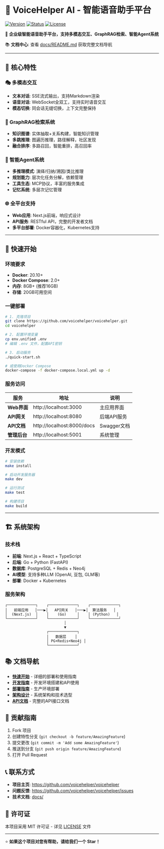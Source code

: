 # 🤖 VoiceHelper AI - 智能语音助手平台

[![Version](https://img.shields.io/badge/version-v3.0.0-blue.svg)](https://github.com/voicehelper/voicehelper)
[![Status](https://img.shields.io/badge/status-production_ready-green.svg)](https://github.com/voicehelper/voicehelper)
[![License](https://img.shields.io/badge/license-MIT-purple.svg)](LICENSE)

🚀 **企业级智能语音助手平台，支持多模态交互、GraphRAG检索、智能Agent系统**

📚 **文档中心**: 查看 [docs/README.md](docs/README.md) 获取完整文档导航

---

## 🌟 核心特性

### 🎭 多模态交互
- **文本对话**: SSE流式输出，支持Markdown渲染
- **语音对话**: WebSocket全双工，支持实时语音交互
- **模态切换**: 同会话无缝切换，上下文完整保持

### 🧠 GraphRAG检索系统
- **知识图谱**: 实体抽取+关系构建，智能知识管理
- **多跳推理**: 图遍历推理，路径解释，社区发现
- **融合排序**: 多路召回，智能重排，高召回率

### 🤖 智能Agent系统
- **多推理模式**: 演绎/归纳/溯因/类比推理
- **规划能力**: 层次化任务分解，依赖管理
- **工具生态**: MCP协议，丰富的服务集成
- **记忆系统**: 多层次记忆管理

### 🌐 全平台支持
- **Web应用**: Next.js前端，响应式设计
- **API服务**: RESTful API，完整的开发者文档
- **多平台部署**: Docker容器化，Kubernetes支持

---

## 🚀 快速开始

### 环境要求
- **Docker**: 20.10+
- **Docker Compose**: 2.0+
- **内存**: 8GB+ (推荐16GB)
- **存储**: 20GB可用空间

### 一键部署

```bash
# 1. 克隆项目
git clone https://github.com/voicehelper/voicehelper.git
cd voicehelper

# 2. 配置环境变量
cp env.unified .env
# 编辑 .env 文件，配置API密钥

# 3. 启动服务
./quick-start.sh

# 或使用Docker Compose
docker-compose -f docker-compose.local.yml up -d
```

### 服务访问

| 服务 | 地址 | 说明 |
|------|------|------|
| **Web界面** | http://localhost:3000 | 主应用界面 |
| **API网关** | http://localhost:8080 | 后端API服务 |
| **API文档** | http://localhost:8000/docs | Swagger文档 |
| **管理后台** | http://localhost:5001 | 系统管理 |

### 开发模式

```bash
# 安装依赖
make install

# 启动开发服务器
make dev

# 运行测试
make test

# 构建项目
make build
```

---

## 🏗️ 系统架构

### 技术栈
- **前端**: Next.js + React + TypeScript
- **后端**: Go + Python (FastAPI)
- **数据库**: PostgreSQL + Redis + Neo4j
- **AI模型**: 支持多种LLM (OpenAI, 豆包, GLM等)
- **部署**: Docker + Kubernetes

### 服务架构
```
┌─────────────┐    ┌─────────────┐    ┌─────────────┐
│   前端应用   │───▶│   API网关   │───▶│  算法服务   │
│  (Next.js)  │    │    (Go)     │    │ (Python)   │
└─────────────┘    └─────────────┘    └─────────────┘
                           │
                           ▼
                   ┌─────────────┐
                   │   数据层    │
                   │ PG+Redis+Neo4j │
                   └─────────────┘
```

## 📚 文档导航

- **[快速开始](docs/QUICK_START.md)** - 详细的部署和使用指南
- **[开发指南](docs/DEVELOPMENT_GUIDE.md)** - 开发环境搭建和API使用
- **[部署指南](docs/DEPLOYMENT_GUIDE.md)** - 生产环境部署
- **[架构设计](docs/ARCHITECTURE_DESIGN.md)** - 系统架构和技术选型
- **[API文档](docs/API_GUIDE.md)** - 完整的API接口文档

## 🤝 贡献指南

1. Fork 项目
2. 创建特性分支 (`git checkout -b feature/AmazingFeature`)
3. 提交更改 (`git commit -m 'Add some AmazingFeature'`)
4. 推送到分支 (`git push origin feature/AmazingFeature`)
5. 打开 Pull Request

## 📞 联系方式

- **项目主页**: https://github.com/voicehelper/voicehelper
- **问题反馈**: https://github.com/voicehelper/voicehelper/issues
- **技术文档**: [docs/](docs/)

## 📜 许可证

本项目采用 MIT 许可证 - 详见 [LICENSE](LICENSE) 文件

---

⭐ **如果这个项目对您有帮助，请给我们一个 Star！**
